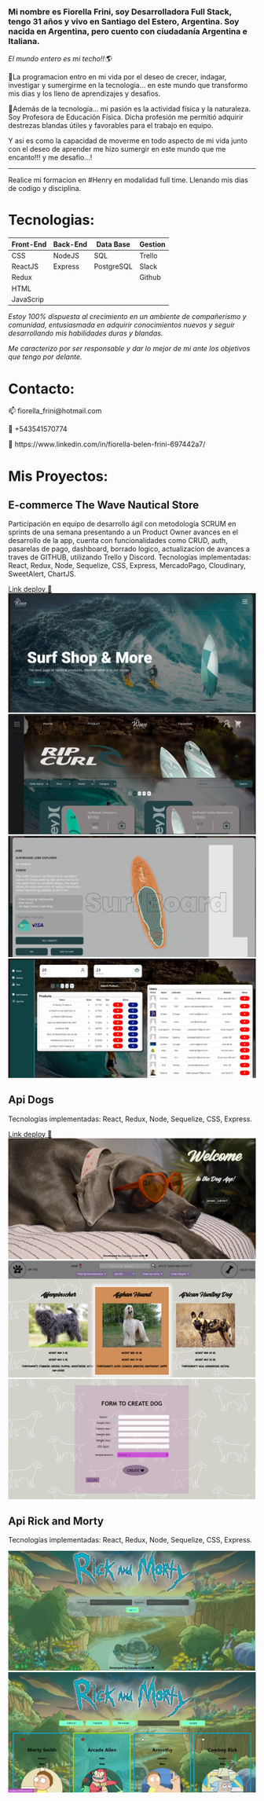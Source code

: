 
<h3>Mi nombre es Fiorella Frini, soy Desarrolladora Full Stack, tengo 31 años y vivo en Santiago del Estero, Argentina. Soy nacida en Argentina, pero cuento con ciudadanía Argentina e Italiana.</h3> 

*El mundo entero es mi techo!!🌎*

🚀La programacion entro en mi vida por el deseo de crecer, indagar, investigar y sumergirme en la tecnologia... en este mundo que transformo mis dias y los lleno de aprendizajes y desafios. 

🏀Además de la tecnología... mi pasión es la actividad física y la naturaleza. Soy Profesora de Educación Física.
Dicha profesión me permitió adquirir destrezas blandas útiles y favorables para el trabajo en equipo.
 <!-- el luchar por la excelencia, el liderazgo, el poder de empoderarse ante adversidades y problemáticas, el dominio y organización de grupos y el desarrollo de la creatividad...!  -->
Y asi es como la capacidad de moverme en todo aspecto de mi vida junto con el deseo de aprender me hizo sumergir en este mundo que me encanto!!! y me desafio...!
<hr></hr>
Realice mi formacion en #Henry en modalidad full time. Llenando mis dias de codigo y disciplina.

<h1>Tecnologias:</h1>
<!-- 📍Programming language: JavaScript. -->
<!-- 📍Web Technologies: NodeJS, CSS, HTML. -->
<!-- 📍Framework/ Libraries: ReactJS, Redux, Express. -->
<!-- 📍Database: PostgreSQL, Sequelize. -->
<!-- 📍Project Management: Trello, Slack. -->
<!-- 📍Version control: Git, Github. -->

| Front-End | Back-End | Data Base |  Gestion  |
| --------- | -------- | --------- | --------- |
| CSS       | NodeJS   | SQL       |  Trello   | 
| ReactJS   | Express  | PostgreSQL|  Slack    |
| Redux     |          |           |  Github   |
| HTML      |          |           |           |
| JavaScrip |          |           |           |



*Estoy 100% dispuesta al crecimiento en un ambiente de compañerismo y comunidad, entusiasmada en adquirir conocimientos nuevos y seguir desarrollando mis habilidades duras y blandas.*

*Me caracterizo por ser responsable y dar lo mejor de mi ante los objetivos que tengo por delante.*


 <h1>Contacto:</h1>
<p>📫 fiorella_frini@hotmail.com</p>
<p>💬 +543541570774</p>
<p>📄 https://www.linkedin.com/in/fiorella-belen-frini-697442a7/</p>


<h1>Mis Proyectos:</h1>

<h2>E-commerce The Wave Nautical Store</h2>
Participación en equipo de desarrollo ágil con metodología SCRUM en sprints de una semana presentando a un Product Owner avances en el desarrollo de la app, cuenta con funcionalidades como CRUD, auth, pasarelas de pago, dashboard, borrado logico, actualizacion de avances a traves de GITHUB, utilizando Trello y Discord. Tecnologías implementadas: React, Redux, Node, Sequelize, CSS, Express, MercadoPago, Cloudinary, SweetAlert, ChartJS.

[Link deploy 📍](https://proyecto-the-wave-client-1kip.vercel.app/)
![Landing...](1.png)
![Products..](2.png)
![Details...](3.png)
![Dashboard...](4.png)


<h2>Api Dogs</h2>
Tecnologías implementadas: React, Redux, Node, Sequelize, CSS, Express.

[Link deploy 📍](https://deploy-pi-front.vercel.app/)
![Landing...](A.png)
![Dogs...](B.png)
![Form...](C.png)

<h2>Api Rick and Morty</h2>
Tecnologías implementadas: React, Redux, Node, Sequelize, CSS, Express.

<!-- [Link deploy 📍](https://deploy-pi-front.vercel.app/) -->
![Landing...](1a.png)
![Cards...](1b.png)

<!-- 
Gracias por la atención y haber llegado hasta aqui!!!

Atte. Fiorella. -->
